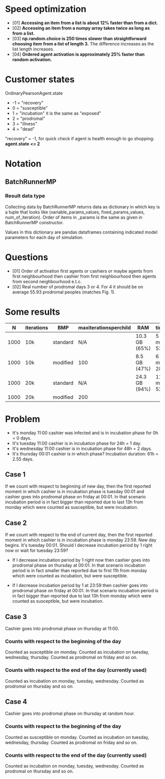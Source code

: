 # Speed optimization
* [01] **Accessing an item from a list is about 12% faster than from a dict.**
* [02] **Accessing an item from a numpy array takes twice as long as from a list.**
* [03] **np.random.choice is 250 times slower than straightforward choosing item from a list of length 3.**
The difference increases as the list length increases.
*  [04]  **Ordered agent activation is approximately 25% faster than random activation.**

# Customer states
OrdinaryPearsonAgent.state
* -1 = "recovery"
* 0 = "susceptible"
* 1 = "incubation" it is the same as "exposed"
* 2 = "prodromal"
* 3 = "illness"
* 4 = "dead"

"recovery" = -1, for quick check if agent is health enough to go shopping: **agent.state <= 2**

# Notation
## BatchRunnerMP
### Result data type
Collecting data by BatchRunnerMP returns data as dictionary in which
key is a tuple that looks like (variable_params_values, fixed_params_values, num_of_iteration).
Order of items in _params is the same as given in BatchRunnerMP constructor.

Values in this dictionary are pandas dataframes containing indicated model parameters
for each day of simulation. 

# Questions
* [01] Order of activation first agents or cashiers or maybe agents from first neighbourhood then 
cashier from first neighbourhood then agents from second neighbourhood e.t.c.
* [02] Real number of prodromal days 3 or 4. For 4 it should be on average 55.93 prodromal peoples (matches Fig. 1).

# Some results
| N | iterations | BMP | maxiterationsperchild | RAM | time |
| --- | --- | --- | --- | --- | --- |
| 1000 | 10k | standard | N/A | 10.3 GB (65%) | 5 min 53 s |
| 1000 | 10k | modified | 100 | 8.5 GB (47%) | 6 min 28 s |
| 1000 | 20k | standard | N/A | 24.3 GB (94%) | 11 min 52 s |
| 1000 | 20k | modified | 200 |  |  |

# Problem
* It's monday 11:00 cashier was infected and is in incubation phase for 0h = 0 days.
* It's tuesday 11:00 cashier is in incubation phase for 24h = 1 day.
* It's wednesday 11:00 cashier is in incubation phase for 48h = 2 days.
* It's thursday 00:01 cashier is in which phase? Incubation duration: 61h = 2.55 days.

## Case 1
If we count with respect to beginning of new day, then the first reported moment in which cashier is in incubation
phase is tuesday 00:01 and cashier goes into prodromal phase on friday at 00:01. In that scenario 
incubation period is in fact bigger than reported due to last 13h from monday which
were counted as susceptible, but were incubation.

## Case 2
If we count with respect to the end of current day, then the first reported moment in which cashier is in incubation
phase is monday  23:59. New day begins. It's tuesday 00:01.
Should I decrease incubation period by 1 right now or wait for tuesday 23:59?
* If I decrease incubation period by 1 right now then cashier goes into prodromal phase on thursday at 00:01.
In that scenario incubation period is in fact smaller than reported due to first 11h from monday which
were counted as incubation, but were susceptible.

* If I decrease incubation period by 1 at 23:59 then cashier goes into prodromal phase on friday at 00:01.
In that scenario incubation period is in fact bigger than reported due to last 13h from monday which
were counted as susceptible, but were incubation.


## Case 3
Cashier goes into prodromal phase on thursday at 11:00.

### Counts with respect to the beginning of the day
Counted as susceptible on monday.
Counted as incubation on tuesday, wednesday, thursday.
Counted as prodromal on friday and so on.

### Counts with respect to the end of the day (currently used)
Counted as incubation on monday, tuesday, wednesday.
Counted as prodromal on thursday and so on.


## Case 4 
Cashier goes into prodromal phase on thursday at random hour.

### Counts with respect to the beginning of the day
Counted as susceptible on monday.
Counted as incubation on tuesday, wednesday, thursday.
Counted as prodromal on friday and so on.

### Counts with respect to the end of the day (currently used)
Counted as incubation on monday, tuesday, wednesday.
Counted as prodromal on thursday and so on.

